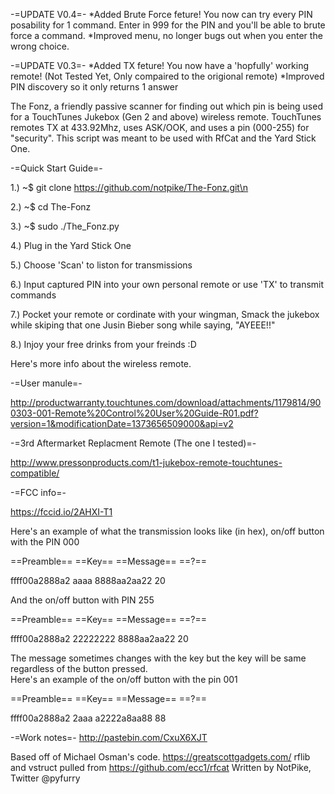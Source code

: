 
-=UPDATE V0.4=-
*Added Brute Force feture! You now can try every PIN posability for 1 command. Enter in 999 for the PIN and you'll be able to brute force a command.
*Improved menu, no longer bugs out when you enter the wrong choice.

-=UPDATE V0.3=-
*Added TX feture! You now have a 'hopfully' working remote! (Not Tested Yet, Only compaired to the origional remote)
*Improved PIN discovery so it only returns 1 answer

The Fonz, a friendly passive scanner for finding out which pin is being used for a TouchTunes Jukebox (Gen 2 and above) wireless remote. TouchTunes remotes TX at 433.92Mhz, uses ASK/OOK, and uses a pin (000-255) for "security". 
This script was meant to be used with RfCat and the Yard Stick One.

-=Quick Start Guide=-

1.) ~$ git clone https://github.com/notpike/The-Fonz.git\n

2.) ~$ cd The-Fonz

3.) ~$ sudo ./The_Fonz.py

4.) Plug in the Yard Stick One

5.) Choose 'Scan' to liston for transmissions

6.) Input captured PIN into your own personal remote or use 'TX' to transmit commands

7.) Pocket your remote or cordinate with your wingman, Smack the jukebox while skiping that one Jusin Bieber song while saying, "AYEEE!!"

8.) Injoy your free drinks from your freinds :D



Here's more info about the wireless remote.

-=User manule=-

http://productwarranty.touchtunes.com/download/attachments/1179814/900303-001-Remote%20Control%20User%20Guide-R01.pdf?version=1&modificationDate=1373656509000&api=v2

-=3rd Aftermarket Replacment Remote (The one I tested)=-

http://www.pressonproducts.com/t1-jukebox-remote-touchtunes-compatible/

-=FCC info=-

https://fccid.io/2AHXI-T1


Here's an example of what the transmission looks like (in hex), on/off button with the PIN 000 

==Preamble==  ==Key==  ==Message== ==?==

ffff00a2888a2   aaaa   8888aa2aa22  20

And the on/off button with PIN 255

==Preamble==  ==Key==  ==Message== ==?==

ffff00a2888a2 22222222 8888aa2aa22  20

The message sometimes changes with the key but the key will be same regardless of the button pressed.  
Here's an example of the on/off button with the pin 001

==Preamble==  ==Key==  ==Message== ==?==

ffff00a2888a2  2aaa    a2222a8aa88   88

-=Work notes=-
http://pastebin.com/CxuX6XJT


Based off of Michael Osman's code. https://greatscottgadgets.com/
rflib and vstruct pulled from https://github.com/ecc1/rfcat
Written by NotPike, Twitter @pyfurry
